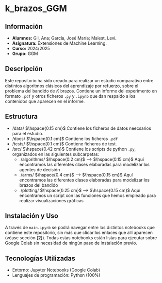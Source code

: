 # k_brazos_GGM

## Información
- **Alumnos:** Gil, Ana; García, José María; Malest, Levi.
- **Asignatura:** Extensiones de Machine Learning.
- **Curso:** 2024/2025
- **Grupo:** GGM
 
## Descripción
Este repositorio ha sido creado para realizar un estudio comparativo entre distintos algoritmos clásicos del aprendizaje por refuerzo, sobre el problema del bandido de $K$ brazos.
Contiene un informe del experimento en formato ``.pdf`` y otros ficheros ``.py`` y ``.ipynb`` que dan respaldo a los contenidos que aparecen en el informe. 

## Estructura
- /data/  $\hspace{0.15 cm}$ Contiene los ficheros de datos neecsarios para el estudio.
- /docs/ $\hspace{0.1 cm}$ Contiene los ficheros ``.pdf``
- /tests/ $\hspace{0.1 cm}$ Contiene ficheros de test.
- /src/   $\hspace{0.42 cm}$ Contiene los scripts de python ``.py``, organizados en las siguientes subcarpetas:
  - ./algorithms/ $\hspace{0.2 cm}$ --> $\hspace{0.15 cm}$ Aquí encontramos las diferentes clases elaboradas para modelizar los agentes de decisión
  - ./arms/ $\hspace{0.4 cm}$ --> $\hspace{0.15 cm}$ Aquí encontramos las diferentes clases elaboradas para modelizar los brazos del bandido
  - ./plotting/ $\hspace{0.25 cm}$ --> $\hspace{0.15 cm}$ Aquí encontramos un script con las funciones que hemos empleado para realizar visualizaciones gráficas

## Instalación y Uso
A través de ``main.ipynb`` se podrá navegar entre los distintos notebooks que contiene este repositorio, sin más que clicar los enlaces que allí aparecen (véase sección **[2]**).
Todas estas notebooks están listas para ejecutar sobre Google Colab sin necesidad de ningún paso de instalación previo.

## Tecnologías Utilizadas
- Entorno: Jupyter Notebooks (Google Colab)
- Lenguajes de programación: Python (100%)
